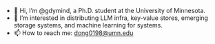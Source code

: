 - 👋 Hi, I’m @gdymind, a Ph.D. student at the University of Minnesota.
- 👀 I’m interested in distributing LLM infra, key-value stores, emerging storage systems, and machine learning for systems.
- 📫 How to reach me: dong0198@umn.edu
